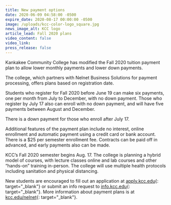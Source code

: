 ```yaml
---
title: New payment options
date: 2020-06-09 04:58:00 -0500
expire_date: 2020-08-17 00:00:00 -0500
image: /uploads/kcc-color-logo_square.jpg
news_image_alt: KCC logo
article_lead: Fall 2020 plans
video_content: false
video_link:
press_release: false
---
```


Kankakee Community College has modified the Fall 2020 tuition payment plan to allow lower monthly payments and lower down payments.

The college, which partners with Nelnet Business Solutions for payment processing, offers plans based on registration date.&nbsp;

Students who register for Fall 2020 before June 19 can make six payments, one per month from July to December, with no down payment. Those who register by July 17 also can enroll with no down payment, and will have five payments between August and December.&nbsp;

There is a down payment for those who enroll after July 17.&nbsp;

Additional features of the payment plan include no interest, online enrollment and automatic payment using a credit card or bank account. There is a $25 per semester enrollment fee. Contracts can be paid off in advanced, and early payments also can be made.&nbsp;

KCC’s Fall 2020 semester begins Aug. 17. The college is planning a hybrid model of courses, with lecture classes online and lab courses and other “hands-on” training in-person. The college will use multiple health protocols including sanitation and physical distancing.

New students are encouraged to fill out an application at [apply.kcc.edu](https://kccedu.force.com/portal/TX_SiteLogin?startURL=%2Fportal%2FTargetX_Base__Por){: target="_blank"} or submit an info request to [info.kcc.edu](https://info.kcc.edu/){: target="_blank"}. More information about payment plans is at [kcc.edu/nelnet](http://www.kcc.edu/future/paying/Pages/nelnet.aspx){: target="_blank"}.